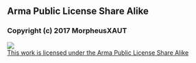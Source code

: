 ## Arma Public License Share Alike

### Copyright (c) 2017 MorpheusXAUT

<a rel="license" href="https://www.bistudio.com/community/licenses/arma-public-license-share-alike" target="_blank" ><img src="https://www.bistudio.com/assets/img/licenses/APL-SA.png" ><br>This work is licensed under the Arma Public License Share Alike</a>